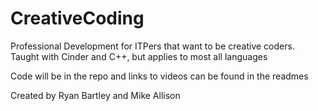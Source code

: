 CreativeCoding
==============

Professional Development for ITPers that want to be creative coders.  Taught with Cinder and C++, but applies to most all languages

Code will be in the repo and links to videos can be found in the readmes

Created by Ryan Bartley and Mike Allison


